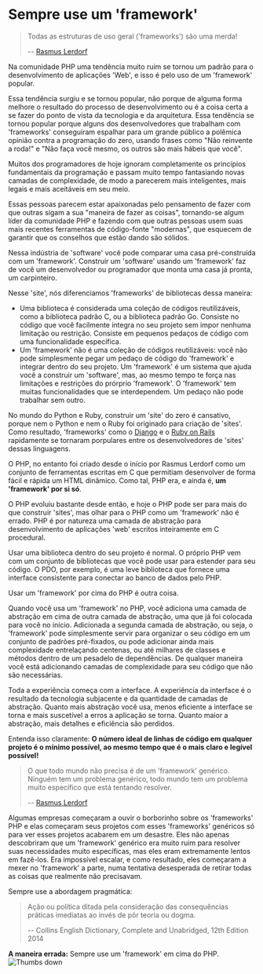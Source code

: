 # Sempre use um 'framework' #

> Todas as estruturas de uso geral ('frameworks') são uma merda!
>
> -- [Rasmus Lerdorf](https://www.youtube.com/watch?v=DuB6UjEsY_Y)

Na comunidade PHP uma tendência muito ruim se tornou um padrão para o desenvolvimento de aplicações 'Web', e isso é pelo uso de um 'framework' popular.

Essa tendência surgiu e se tornou popular, não porque de alguma forma melhore o resultado do processo de desenvolvimento ou é a coisa certa a se fazer do ponto de vista da tecnologia e da arquitetura. Essa tendência se tornou popular porque alguns dos desenvolvedores que trabalham com 'frameworks' conseguiram espalhar para um grande público a polêmica opinião contra a programação do zero, usando frases como "Não reinvente a roda!" e "Não faça você mesmo, os outros são mais hábeis que você".

Muitos dos programadores de hoje ignoram completamente os princípios fundamentais da programação e passam muito tempo fantasiando novas camadas de complexidade, de modo a parecerem mais inteligentes, mais legais e mais aceitáveis ​​em seu meio.

Essas pessoas parecem estar apaixonadas pelo pensamento de fazer com que outras sigam a sua "maneira de fazer as coisas", tornando-se algum líder da comunidade PHP e fazendo com que outras pessoas usem suas mais recentes ferramentas de código-fonte "modernas", que esquecem de garantir que os conselhos que estão dando são sólidos.

Nessa indústria de 'software' você pode comparar uma casa pré-construída com um 'framework'. Construir um 'software' usando um 'framework' faz de você um desenvolvedor ou programador que monta uma casa já pronta, um carpinteiro.

Nesse 'site', nós diferenciamos 'frameworks' de bibliotecas dessa maneira:

* Uma biblioteca é considerada uma coleção de códigos reutilizáveis, como a biblioteca padrão C, ou a biblioteca padrão Go. Consiste no código que você facilmente integra no seu projeto sem impor nenhuma limitação ou restrição. Consiste em pequenos pedaços de código com uma funcionalidade específica.
* Um 'framework' não é uma coleção de códigos reutilizáveis: você não pode simplesmente pegar um pedaço de código do 'framework' e integrar dentro do seu projeto. Um 'framework' é um sistema que ajuda você a construir um 'software', mas, ao mesmo tempo te força nas limitações e restrições do prórprio 'framework'. O 'framework' tem muitas funcionalidades que se interdependem. Um pedaço não pode trabalhar sem outro.

No mundo do Python e Ruby, construir um 'site' do zero é cansativo, porque nem o Python e nem o Ruby foi originado para criação de 'sites'. Como resultado, 'frameworks' como o [Django](https://en.wikipedia.org/wiki/Django_%28web_framework%29) e o [Ruby on Rails](https://en.wikipedia.org/wiki/Ruby_on_Rails) rapidamente se tornaram porpulares entre os desenvolvedores de 'sites' dessas linguagens.

O PHP, no entanto foi criado desde o início por Rasmus Lerdorf como um conjunto de ferramentas escritas em C que permitiam desenvolver de forma fácil e rápida um HTML dinâmico. Como tal, PHP era, e ainda é, **um 'framework' por si só**.

O PHP evoluiu bastante desde então, e hoje o PHP pode ser para mais do que construir 'sites', mas olhar para o PHP como um 'framework' não é errado. PHP é por natureza uma camada de abstração para desenvolvimento de aplicações 'web' escritos inteiramente em C procedural.

Usar uma biblioteca dentro do seu projeto é normal. O próprio PHP vem com um conjunto de bibliotecas que você pode usar para estender para seu código. O PDO, por exemplo, é uma leve biblioteca que fornece uma interface consistente para conectar ao banco de dados pelo PHP.

Usar um 'framework' por cima do PHP é outra coisa.

Quando você usa um 'framework' no PHP, você adiciona uma camada de abstração em cima de outra camada de abstração, uma que já foi colocada para você no início. Adicionada a segunda camada de abstração, ou seja, o 'framework' pode simplesmente servir para organizar o seu código em um conjunto de padrões pré-fixados, ou pode adicionar ainda mais complexidade entrelaçando centenas, ou até milhares de classes e métodos dentro de um pesadelo de dependências. De qualquer maneira você está adicionando camadas de complexidade para seu código que não são necessárias.

Toda a experiência começa com a interface. A experiência da interface é o resultado da tecnologia subjacente e da quantidade de camadas de abstração. Quanto mais abstração você usa, menos eficiente a interface se torna e mais suscetível a erros a aplicação se torna. Quanto maior a abstração, mais detalhes e eficiência são perdidos.

Entenda isso claramente: **O número ideal de linhas de código em qualquer projeto é o mínimo possível, ao mesmo tempo que é o mais claro e legível possível!**

> O que todo mundo não precisa é de um 'framework' genérico. Ninguém tem um problema genérico, todo mundo tem um problema muito específico que está tentando resolver.
>
> -- [Rasmus Lerdorf](https://www.youtube.com/watch?v=anr7DQnMMs0)

Algumas empresas começaram a ouvir o borborinho sobre os 'frameworks' PHP e elas começaram seus projetos com esses 'frameworks' genéricos só para ver esses projetos acabarem em um desastre. Eles não apenas descobriram que um 'framework' genérico era muito ruim para resolver suas necessidades muito específicas, mas eles eram extremamente lentos em fazê-los. Era impossível escalar, e como resultado, eles começaram a mexer no 'framework' a parte, numa tentativa desesperada de retirar todas as coisas que realmente não precisavam.

Sempre use a abordagem pragmática:

> Ação ou política ditada pela consideração das consequências práticas imediatas ao invés de pôr teoria ou dogma.
>
> -- Collins English Dictionary, Complete and Unabridged, 12th Edition 2014

**A maneira errada:** Sempre use um 'framework' em cima do PHP. ![Thumbs down](/img/thumbs-down.png)
